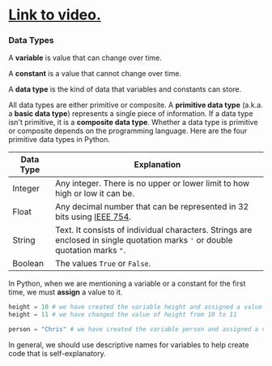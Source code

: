 # [Link to video.](https://www.youtube.com/watch?v=XtPShMEyu7s&list=PLVD25niNi0Bkf2psAf7PzB1SV068XyNPo&index=10)

### Data Types

A **variable** is value that can change over time. 

A **constant** is a value that cannot change over time. 

A **data type** is the kind of data that variables and constants can store.

All data types are either primitive or composite. A **primitive data type** (a.k.a. a **basic data type**) represents a single piece of information. If a data type isn't primitive, it is a **composite data type**. Whether a data type is primitive or composite depends on the programming language. Here are the four primitive data types in Python. 

| Data Type | Explanation |
| --- | --- |
| Integer | Any integer. There is no upper or lower limit to how high or low it can be. |
| Float | Any decimal number that can be represented in 32 bits using [IEEE 754](https://en.wikipedia.org/wiki/Single-precision_floating-point_format#IEEE_754_single-precision_binary_floating-point_format:_binary32). 
| String  | Text.  It consists of individual characters. Strings are enclosed in single quotation marks `'` or double quotation marks `"`. |
| Boolean   | The values `True` or `False`. |

In Python, when we are mentioning a variable or a constant for the first time, we must **assign** a value to it.

```python
height = 10 # we have created the variable height and assigned a value of 10 to it
height = 11 # we have changed the value of height from 10 to 11

person = "Chris" # we have created the variable person and assigned a value of "Chris" to it
```
In general, we should use descriptive names for variables to help create code that is self-explanatory.
